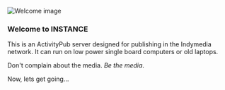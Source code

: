 ![Welcome image](/helpimages/welcome.jpg)
### Welcome to INSTANCE
This is an ActivityPub server designed for publishing in the Indymedia network. It can run on low power single board computers or old laptops.

Don't complain about the media. *Be the media*.

Now, lets get going...
